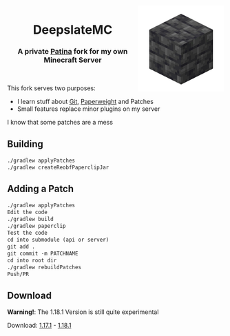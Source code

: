 <img src=".github/assets/logo.png" width="200px" align="right">
<div align="center">

# DeepslateMC
### A private [Patina](https://github.com/PatinaMC/Patina) fork for my own Minecraft Server
<br/>
</div>

This fork serves two purposes:
- I learn stuff about [Git](https://git-scm.com/), [Paperweight](https://github.com/PaperMC/paperweight) and Patches
- Small features replace minor plugins on my server

I know that some patches are a mess

## Building
```
./gradlew applyPatches
./gradlew createReobfPaperclipJar
```

## Adding a Patch
```
./gradlew applyPatches
Edit the code
./gradlew build
./gradlew paperclip
Test the code
cd into submodule (api or server)
git add .
git commit -m PATCHNAME
cd into root dir
./gradlew rebuildPatches
Push/PR
```

## Download
**Warning!**: The 1.18.1 Version is still quite experimental

Download: [1.17.1](https://pascalpex.ddns.net/files/deepslate/1.17.1/DeepslateMC.jar) - [1.18.1](https://pascalpex.ddns.net/files/deepslate/1.18.1/DeepslateMC.jar)
